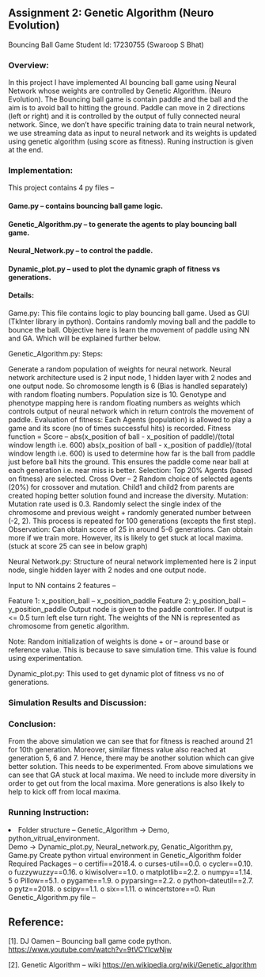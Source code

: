 ## Assignment 2: Genetic Algorithm (Neuro Evolution)
Bouncing Ball Game
Student Id: 17230755 (Swaroop S Bhat)

### Overview:

In this project I have implemented AI bouncing ball game using Neural Network whose
weights are controlled by Genetic Algorithm. (Neuro Evolution). The Bouncing ball game is
contain paddle and the ball and the aim is to avoid ball to hitting the ground. Paddle can move
in 2 directions (left or right) and it is controlled by the output of fully connected neural
network. Since, we don’t have specific training data to train neural network, we use streaming
data as input to neural network and its weights is updated using genetic algorithm (using
score as fitness). Runing instruction is given at the end.

### Implementation:

This project contains 4 py files –

#### Game.py – contains bouncing ball game logic.
#### Genetic_Algorithm.py – to generate the agents to play bouncing ball game.
#### Neural_Network.py – to control the paddle.
#### Dynamic_plot.py – used to plot the dynamic graph of fitness vs generations.

#### Details:

Game.py: This file contains logic to play bouncing ball game. Used as GUI (TkInter library in
python). Contains randomly moving ball and the paddle to bounce the ball. Objective here is
learn the movement of paddle using NN and GA. Which will be explained further below.

Genetic_Algorithm.py:
Steps:

Generate a random population of weights for neural network. Neural network
architecture used is 2 input node, 1 hidden layer with 2 nodes and one output node.
So chromosome length is 6 (Bias is handled separately) with random floating
numbers. Population size is 10.
Genotype and phenotype mapping here is random floating numbers as weights which
controls output of neural network which in return controls the movement of paddle.
Evaluation of fitness: Each Agents (population) is allowed to play a game and its score
(no of times successful hits) is recorded.
Fitness function = Score – abs(x_position of ball - x_position of paddle)/(total
window length i.e. 600)
abs(x_position of ball - x_position of paddle)/(total window length i.e. 600) is used
to determine how far is the ball from paddle just before ball hits the ground. This
ensures the paddle come near ball at each generation i.e. near miss is better.
Selection: Top 20% Agents (based on fitness) are selected.
Cross Over – 2 Random choice of selected agents (20%) for crossover and mutation.
Child1 and child2 from parents are created hoping better solution found and increase
the diversity.
Mutation: Mutation rate used is 0.3. Randomly select the single index of the
chromosome and previous weight + randomly generated number between (-2, 2).
This process is repeated for 100 generations (excepts the first step).
Observation: Can obtain score of 25 in around 5-6 generations. Can obtain more if we train
more. However, its is likely to get stuck at local maxima. (stuck at score 25 can see in below
graph)

Neural Network.py: Structure of neural network implemented here is 2 input node, single
hidden layer with 2 nodes and one output node.

Input to NN contains 2 features –

Feature 1: x_position_ball – x_position_paddle
Feature 2: y_position_ball – y_position_paddle
Output node is given to the paddle controller. If output is <= 0.5 turn left else turn right. The
weights of the NN is represented as chromosome from genetic algorithm.

Note: Random initialization of weights is done + or – around base or reference value. This is
because to save simulation time. This value is found using experimentation.

Dynamic_plot.py: This used to get dynamic plot of fitness vs no of generations.

### Simulation Results and Discussion:

### Conclusion:

From the above simulation we can see that for fitness is reached around 21 for 10th
generation. Moreover, similar fitness value also reached at generation 5, 6 and 7. Hence,
there may be another solution which can give better solution. This needs to be experimented.
From above simulations we can see that GA stuck at local maxima. We need to include more
diversity in order to get out from the local maxima. More generations is also likely to help to
kick off from local maxima.

### Running Instruction:

<li> Folder structure – Genetic_Algorithm -> Demo, python_vitrual_environment. </li>
Demo -> Dynamic_plot.py, Neural_network.py, Genatic_Algorithm.py, Game.py
Create python virtual environment in Genetic_Algorithm folder
Required Packages –
o certifi==2018.4.
o curses-util==0.0.
o cycler==0.10.
o fuzzywuzzy==0.16.
o kiwisolver==1.0.
o matplotlib==2.2.
o numpy==1.14. 5
o Pillow==5.1.
o pygame==1.9.
o pyparsing==2.2.
o python-dateutil==2.7.
o pytz==2018.
o scipy==1.1.
o six==1.11.
o wincertstore==0.
Run Genetic_Algorithm.py file –

## Reference:

[1]. DJ Oamen – Bouncing ball game code python.
https://www.youtube.com/watch?v=9tVCYIcwNjw

[2]. Genetic Algorithm – wiki https://en.wikipedia.org/wiki/Genetic_algorithm
